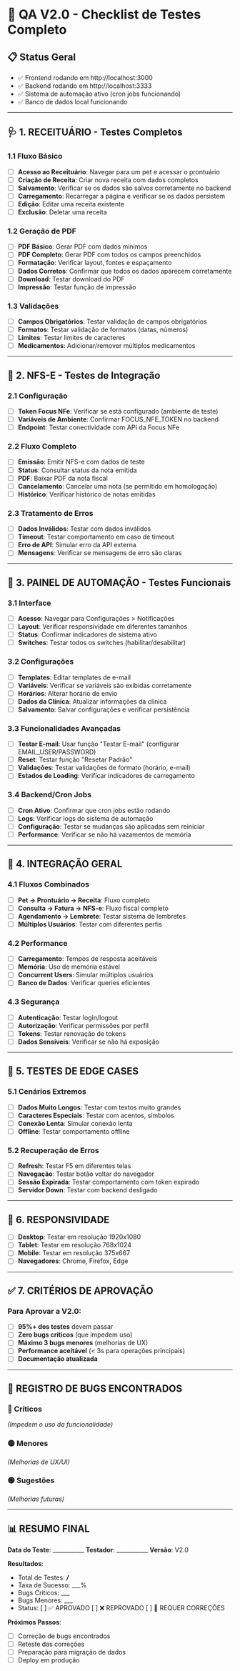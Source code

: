 # 🧪 QA V2.0 - Checklist de Testes Completo

## 📋 Status Geral
- ✅ Frontend rodando em http://localhost:3000
- ✅ Backend rodando em http://localhost:3333
- ✅ Sistema de automação ativo (cron jobs funcionando)
- ✅ Banco de dados local funcionando

---

## 🩺 1. RECEITUÁRIO - Testes Completos

### 1.1 Fluxo Básico
- [ ] **Acesso ao Receituário**: Navegar para um pet e acessar o prontuário
- [ ] **Criação de Receita**: Criar nova receita com dados completos
- [ ] **Salvamento**: Verificar se os dados são salvos corretamente no backend
- [ ] **Carregamento**: Recarregar a página e verificar se os dados persistem
- [ ] **Edição**: Editar uma receita existente
- [ ] **Exclusão**: Deletar uma receita

### 1.2 Geração de PDF
- [ ] **PDF Básico**: Gerar PDF com dados mínimos
- [ ] **PDF Completo**: Gerar PDF com todos os campos preenchidos
- [ ] **Formatação**: Verificar layout, fontes e espaçamento
- [ ] **Dados Corretos**: Confirmar que todos os dados aparecem corretamente
- [ ] **Download**: Testar download do PDF
- [ ] **Impressão**: Testar função de impressão

### 1.3 Validações
- [ ] **Campos Obrigatórios**: Testar validação de campos obrigatórios
- [ ] **Formatos**: Testar validação de formatos (datas, números)
- [ ] **Limites**: Testar limites de caracteres
- [ ] **Medicamentos**: Adicionar/remover múltiplos medicamentos

---

## 🧾 2. NFS-E - Testes de Integração

### 2.1 Configuração
- [ ] **Token Focus NFe**: Verificar se está configurado (ambiente de teste)
- [ ] **Variáveis de Ambiente**: Confirmar FOCUS_NFE_TOKEN no backend
- [ ] **Endpoint**: Testar conectividade com API da Focus NFe

### 2.2 Fluxo Completo
- [ ] **Emissão**: Emitir NFS-e com dados de teste
- [ ] **Status**: Consultar status da nota emitida
- [ ] **PDF**: Baixar PDF da nota fiscal
- [ ] **Cancelamento**: Cancelar uma nota (se permitido em homologação)
- [ ] **Histórico**: Verificar histórico de notas emitidas

### 2.3 Tratamento de Erros
- [ ] **Dados Inválidos**: Testar com dados inválidos
- [ ] **Timeout**: Testar comportamento em caso de timeout
- [ ] **Erro de API**: Simular erro da API externa
- [ ] **Mensagens**: Verificar se mensagens de erro são claras

---

## 🤖 3. PAINEL DE AUTOMAÇÃO - Testes Funcionais

### 3.1 Interface
- [ ] **Acesso**: Navegar para Configurações > Notificações
- [ ] **Layout**: Verificar responsividade em diferentes tamanhos
- [ ] **Status**: Confirmar indicadores de sistema ativo
- [ ] **Switches**: Testar todos os switches (habilitar/desabilitar)

### 3.2 Configurações
- [ ] **Templates**: Editar templates de e-mail
- [ ] **Variáveis**: Verificar se variáveis são exibidas corretamente
- [ ] **Horários**: Alterar horário de envio
- [ ] **Dados da Clínica**: Atualizar informações da clínica
- [ ] **Salvamento**: Salvar configurações e verificar persistência

### 3.3 Funcionalidades Avançadas
- [ ] **Testar E-mail**: Usar função "Testar E-mail" (configurar EMAIL_USER/PASSWORD)
- [ ] **Reset**: Testar função "Resetar Padrão"
- [ ] **Validações**: Testar validações de formato (horário, e-mail)
- [ ] **Estados de Loading**: Verificar indicadores de carregamento

### 3.4 Backend/Cron Jobs
- [ ] **Cron Ativo**: Confirmar que cron jobs estão rodando
- [ ] **Logs**: Verificar logs do sistema de automação
- [ ] **Configuração**: Testar se mudanças são aplicadas sem reiniciar
- [ ] **Performance**: Verificar se não há vazamentos de memória

---

## 🔄 4. INTEGRAÇÃO GERAL

### 4.1 Fluxos Combinados
- [ ] **Pet → Prontuário → Receita**: Fluxo completo
- [ ] **Consulta → Fatura → NFS-e**: Fluxo fiscal completo
- [ ] **Agendamento → Lembrete**: Testar sistema de lembretes
- [ ] **Múltiplos Usuários**: Testar com diferentes perfis

### 4.2 Performance
- [ ] **Carregamento**: Tempos de resposta aceitáveis
- [ ] **Memória**: Uso de memória estável
- [ ] **Concurrent Users**: Simular múltiplos usuários
- [ ] **Banco de Dados**: Verificar queries eficientes

### 4.3 Segurança
- [ ] **Autenticação**: Testar login/logout
- [ ] **Autorização**: Verificar permissões por perfil
- [ ] **Tokens**: Testar renovação de tokens
- [ ] **Dados Sensíveis**: Verificar se não há exposição

---

## 🐛 5. TESTES DE EDGE CASES

### 5.1 Cenários Extremos
- [ ] **Dados Muito Longos**: Testar com textos muito grandes
- [ ] **Caracteres Especiais**: Testar com acentos, símbolos
- [ ] **Conexão Lenta**: Simular conexão lenta
- [ ] **Offline**: Testar comportamento offline

### 5.2 Recuperação de Erros
- [ ] **Refresh**: Testar F5 em diferentes telas
- [ ] **Navegação**: Testar botão voltar do navegador
- [ ] **Sessão Expirada**: Testar comportamento com token expirado
- [ ] **Servidor Down**: Testar com backend desligado

---

## 📱 6. RESPONSIVIDADE

- [ ] **Desktop**: Testar em resolução 1920x1080
- [ ] **Tablet**: Testar em resolução 768x1024
- [ ] **Mobile**: Testar em resolução 375x667
- [ ] **Navegadores**: Chrome, Firefox, Edge

---

## ✅ 7. CRITÉRIOS DE APROVAÇÃO

### Para Aprovar a V2.0:
- [ ] **95%+ dos testes** devem passar
- [ ] **Zero bugs críticos** (que impedem uso)
- [ ] **Máximo 3 bugs menores** (melhorias de UX)
- [ ] **Performance aceitável** (< 3s para operações principais)
- [ ] **Documentação atualizada**

---

## 📝 REGISTRO DE BUGS ENCONTRADOS

### 🔴 Críticos
*(Impedem o uso da funcionalidade)*

### 🟡 Menores
*(Melhorias de UX/UI)*

### 🟢 Sugestões
*(Melhorias futuras)*

---

## 📊 RESUMO FINAL

**Data do Teste**: ___________
**Testador**: ___________
**Versão**: V2.0

**Resultados**:
- Total de Testes: ___/___
- Taxa de Sucesso: ___%
- Bugs Críticos: ___
- Bugs Menores: ___
- Status: [ ] ✅ APROVADO [ ] ❌ REPROVADO [ ] 🔄 REQUER CORREÇÕES

**Próximos Passos**:
- [ ] Correção de bugs encontrados
- [ ] Reteste das correções
- [ ] Preparação para migração de dados
- [ ] Deploy em produção